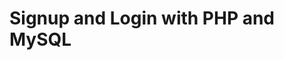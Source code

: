 # Signup and Login with PHP and MySQL

<!-- Source code to accompany this video: https://youtu.be/5L9UhOnuos0 -->

<!-- [![Signup and Login with PHP and MySQL](https://img.youtube.com/vi/5L9UhOnuos0/0.jpg)](https://youtu.be/5L9UhOnuos0) -->

